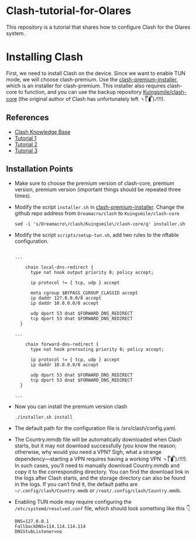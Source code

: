 # Clash-tutorial-for-Olares

This repository is a tutorial that shares how to configure Clash for the Olares system.

# Installing Clash

First, we need to install Clash on the device. Since we want to enable TUN mode, we will choose clash-premium.
Use the [clash-premium-installer](https://github.com/Kr328/clash-premium-installer), which is an installer for clash-premium. This installer also requires clash-core to function, and you can use the backup repository [Kuingsmile/clash-core]((https://github.com/Kuingsmile/clash-core)) (the original author of Clash has unfortunately left ヽ( ຶ▮ ຶ)ﾉ!!!).

## References
- [Clash Knowledge Base](https://clash.wiki/configuration/getting-started.html)
- [Tutorial 1](https://www.moralok.com/2023/05/27/how-to-install-clash-on-ubuntu/)
- [Tutorial 2](https://thatcoders.github.io/Clash%20For%20Linux/)
- [Tutorial 3](https://kazusa.cc/geek/understanding-clash-configuration-files-in-one-article.html)

## Installation Points

- Make sure to choose the premium version of clash-core, premium version, premium version (important things should be repeated three times).

- Modify the script `installer.sh` in [clash-premium-installer](https://github.com/Kr328/clash-premium-installer). Change the github repo address from `Dreamacro/clash` to `Kuingsmile/clash-core`
    ```
    sed -i 's/Dreamacro\/clash/Kuingsmile\/clash-core/g' installer.sh
    ```
- Modify the script `scripts/setup-tun.sh`, add two rules to the nftable configuration.
  ```

  ...
  
      chain local-dns-redirect {
        type nat hook output priority 0; policy accept;
        
        ip protocol != { tcp, udp } accept
        
        meta cgroup $BYPASS_CGROUP_CLASSID accept
        ip daddr 127.0.0.0/8 accept
        ip daddr 10.0.0.0/8 accept
        
        udp dport 53 dnat $FORWARD_DNS_REDIRECT
        tcp dport 53 dnat $FORWARD_DNS_REDIRECT
    }

  ...

      chain forward-dns-redirect {
        type nat hook prerouting priority 0; policy accept;
        
        ip protocol != { tcp, udp } accept
        ip daddr 10.0.0.0/8 accept
        
        udp dport 53 dnat $FORWARD_DNS_REDIRECT
        tcp dport 53 dnat $FORWARD_DNS_REDIRECT
    }

  ...
  ```

- Now you can install the premium version clash
  ```
  ./installer.sh install
  ```

- The default path for the configuration file is /srv/clash/config.yaml.

- The Country.mmdb file will be automatically downloaded when Clash starts, but it may not download successfully (you know the reason; otherwise, why would you need a VPN? Sigh, what a strange dependency—starting a VPN requires having a working VPN ヽ( ຶ▮ ຶ)ﾉ!!!). In such cases, you’ll need to manually download Country.mmdb and copy it to the corresponding directory. You can find the download link in the logs after Clash starts, and the storage directory can also be found in the logs. If you can’t find it, the default paths are `~/.config/clash/Country.mmdb` or `/root/.config/clash/Country.mmdb`.
- Enabling TUN mode may require configuring the `/etc/systemd/resolved.conf` file, which should look something like this 👇
    ```
    DNS=127.0.0.1 
    FallbackDNS=114.114.114.114 
    DNSStubListener=no
    ```
